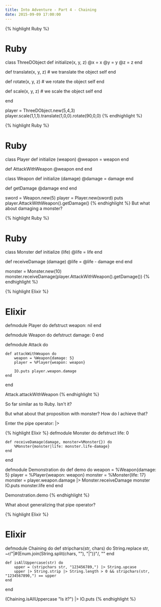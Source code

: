 ```yaml
---
title: Into Adventure - Part 4 - Chaining
date: 2015-09-09 17:00:00
---
```


{% highlight Ruby %}
# Ruby
class ThreeDObject
  def initialize(x, y, z)
    @x = x
    @y = y
    @z = z
  end
      
  def translate(x, y, z)
    # we translate the object
    self
  end

  def rotate(x, y, z)
    # we rotate the object
    self
  end

  def scale(x, y, z)
    # we scale the object
    self
  end
  
end

player = ThreeDObject.new(5,4,3)
player.scale(1,1,1).translate(1,0,0).rotate(90,0,0)
{% endhighlight %}

{% highlight Ruby %}
# Ruby
class Player
  def initialize (weapon)
    @weapon = weapon
  end
  
  def AttackWithWeapon
    @weapon
  end
end

class Weapon
  def initialize (damage)
    @damage = damage
  end

  def getDamage
    @damage
  end
end

sword = Weapon.new(5)
player = Player.new(sword)
puts player.AttackWithWeapon().getDamage()
{% endhighlight %}
 But what about damaging a monster?

{% highlight Ruby %}
# Ruby
class Monster
  def initialize (life)
    @life = life
  end
  
  def receiveDamage (damage)
    @life = @life - damage
  end
end

monster = Monster.new(10)
monster.receiveDamage(player.AttackWithWeapon().getDamage())
{% endhighlight %}

{% highlight Elixir %}
# Elixir
defmodule Player do
	defstruct weapon: nil
end

defmodule Weapon do
	defstruct damage: 0
end

defmodule Attack do

	def attackWithWeapon do
		weapon = %Weapon{damage: 5}
		player = %Player{weapon: weapon}

		IO.puts player.weapon.damage
	end
end

Attack.attackWithWeapon
(% endhighlight %}

So far similar as to Ruby. Isn't it?

But what about that proposition with monster? How do I achieve that?

Enter the pipe operator: |>

{% highlight Elixir %}
defmodule Monster do
	defstruct life: 0

	def receiveDamage(damage, monster=%Monster{}) do
		%Monster{monster|life: monster.life-damage}
	end
end

defmodule Demonstration do
	def demo do
		weapon = %Weapon{damage: 5}
		player = %Player{weapon: weapon}
		monster = %Monster{life: 17}
		monster = player.weapon.damage |> Monster.receiveDamage monster
		IO.puts monster.life
	end
end

Demonstration.demo
{% endhighlight %}

What about generalizing that pipe operator?

{% highlight Elixir %}
# Elixir
defmodule Chaining do
		def stripchars(str, chars) do
		String.replace str, ~r/"|#{Enum.join(String.split(chars, ""), "|")}"/, ""
	end

	def isAllUppercase(str) do
		upper = (stripchars str, "123456789,") |> String.upcase
		upper |> String.strip |> String.length > 0 && stripchars(str, "1234567890,") == upper
	end
end

(Chaining.isAllUppercase "Is it?") |> IO.puts
{% endhighlight %}